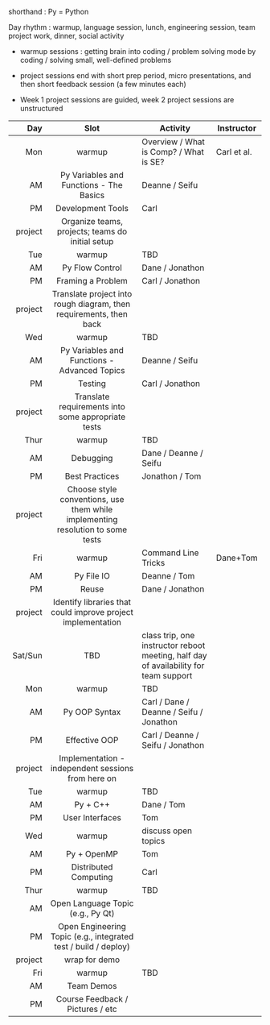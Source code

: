 shorthand : Py = Python

Day rhythm : warmup, language session, lunch, engineering session, team project work, dinner, social activity

- warmup sessions : getting brain into coding / problem solving mode by coding / solving small, well-defined problems

- project sessions end with short prep period, micro presentations, and then short feedback session (a few minutes each)

- Week 1 project sessions are guided, week 2 project sessions are unstructured

Day | Slot | Activity | Instructor
---:|:----:|----------|-----------
Mon | warmup | Overview / What is Comp? / What is SE? | Carl et al.
 | AM | Py Variables and Functions - The Basics | Deanne / Seifu
 | PM | Development Tools | Carl
 | project | Organize teams, projects; teams do initial setup
Tue | warmup | TBD
 | AM | Py Flow Control | Dane / Jonathon
 | PM | Framing a Problem | Carl / Jonathon
 | project | Translate project into rough diagram, then requirements, then back
Wed | warmup | TBD
 | AM | Py Variables and Functions - Advanced Topics | Deanne / Seifu
 | PM | Testing | Carl / Jonathon
 | project | Translate requirements into some appropriate tests
Thur | warmup | TBD
 | AM | Debugging | Dane / Deanne / Seifu
 | PM | Best Practices | Jonathon / Tom
 | project | Choose style conventions, use them while implementing resolution to some tests
Fri | warmup | Command Line Tricks | Dane+Tom
 | AM | Py File IO | Deanne / Tom
 | PM | Reuse | Dane / Jonathon
 | project | Identify libraries that could improve project implementation
Sat/Sun | TBD | class trip, one instructor reboot meeting, half day of availability for team support
Mon | warmup | TBD
 | AM | Py OOP Syntax | Carl / Dane / Deanne / Seifu / Jonathon
 | PM | Effective OOP | Carl / Deanne / Seifu / Jonathon
 | project | Implementation - independent sessions from here on
Tue | warmup | TBD
 | AM | Py + C++ | Dane / Tom
 | PM | User Interfaces | Tom
Wed | warmup | discuss open topics 
 | AM | Py + OpenMP | Tom
 | PM | Distributed Computing | Carl
Thur | warmup | TBD
 | AM | Open Language Topic (e.g., Py Qt)
 | PM | Open Engineering Topic (e.g., integrated test / build / deploy)
 | project | wrap for demo
Fri | warmup | TBD
 | AM | Team Demos
 | PM | Course Feedback / Pictures / etc
